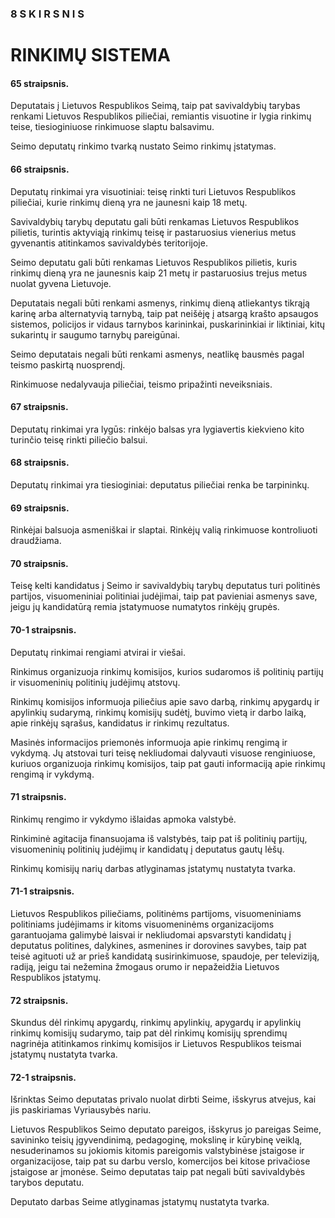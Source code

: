 ### 8 S K I R S N I S

# RINKIMŲ SISTEMA

#### 65 straipsnis.

Deputatais į Lietuvos Respublikos Seimą, taip pat savivaldybių tarybas renkami Lietuvos Respublikos piliečiai, remiantis visuotine ir lygia rinkimų teise, tiesioginiuose rinkimuose slaptu balsavimu.

Seimo deputatų rinkimo tvarką nustato Seimo rinkimų įstatymas.

#### 66 straipsnis.

Deputatų rinkimai yra visuotiniai: teisę rinkti turi Lietuvos Respublikos piliečiai, kurie rinkimų dieną yra ne jaunesni kaip 18 metų.

Savivaldybių tarybų deputatu gali būti renkamas Lietuvos Respublikos pilietis, turintis aktyviąją rinkimų teisę ir pastaruosius vienerius metus gyvenantis atitinkamos savivaldybės teritorijoje.

Seimo deputatu gali būti renkamas Lietuvos Respublikos pilietis, kuris rinkimų dieną yra ne jaunesnis kaip 21 metų ir pastaruosius trejus metus nuolat gyvena Lietuvoje.

Deputatais negali būti renkami asmenys, rinkimų dieną atliekantys tikrąją karinę arba alternatyvią tarnybą, taip pat neišėję į atsargą krašto apsaugos sistemos, policijos ir vidaus tarnybos karininkai, puskarininkiai ir liktiniai, kitų sukarintų ir saugumo tarnybų pareigūnai.

Seimo deputatais negali būti renkami asmenys, neatlikę bausmės pagal teismo paskirtą nuosprendį.

Rinkimuose nedalyvauja piliečiai, teismo pripažinti neveiksniais.

#### 67 straipsnis.

Deputatų rinkimai yra lygūs: rinkėjo balsas yra lygiavertis kiekvieno kito turinčio teisę rinkti piliečio balsui.

#### 68 straipsnis.

Deputatų rinkimai yra tiesioginiai: deputatus piliečiai renka be tarpininkų.

#### 69 straipsnis.

Rinkėjai balsuoja asmeniškai ir slaptai. Rinkėjų valią rinkimuose kontroliuoti draudžiama.

#### 70 straipsnis.

Teisę kelti kandidatus į Seimo ir savivaldybių tarybų deputatus turi politinės partijos, visuomeniniai politiniai judėjimai, taip pat pavieniai asmenys save, jeigu jų kandidatūrą remia įstatymuose numatytos rinkėjų grupės.

#### 70-1 straipsnis.

Deputatų rinkimai rengiami atvirai ir viešai.

Rinkimus organizuoja rinkimų komisijos, kurios sudaromos iš politinių partijų ir visuomeninių politinių judėjimų atstovų.

Rinkimų komisijos informuoja piliečius apie savo darbą, rinkimų apygardų ir apylinkių sudarymą, rinkimų komisijų sudėtį, buvimo vietą ir darbo laiką, apie rinkėjų sąrašus, kandidatus ir rinkimų rezultatus.

Masinės informacijos priemonės informuoja apie rinkimų rengimą ir vykdymą. Jų atstovai turi teisę nekliudomai dalyvauti visuose renginiuose, kuriuos organizuoja rinkimų komisijos, taip pat gauti informaciją apie rinkimų rengimą ir vykdymą.

#### 71 straipsnis.

Rinkimų rengimo ir vykdymo išlaidas apmoka valstybė.

Rinkiminė agitacija finansuojama iš valstybės, taip pat iš politinių partijų, visuomeninių politinių judėjimų ir kandidatų į deputatus gautų lėšų.

Rinkimų komisijų narių darbas atlyginamas įstatymų nustatyta tvarka.

#### 71-1 straipsnis.

Lietuvos Respublikos piliečiams, politinėms partijoms, visuomeniniams politiniams judėjimams ir kitoms visuomeninėms organizacijoms garantuojama galimybė laisvai ir nekliudomai apsvarstyti kandidatų į deputatus politines, dalykines, asmenines ir dorovines savybes, taip pat teisė agituoti už ar prieš kandidatą susirinkimuose, spaudoje, per televiziją, radiją, jeigu tai nežemina žmogaus orumo ir nepažeidžia Lietuvos Respublikos įstatymų.

#### 72 straipsnis.

Skundus dėl rinkimų apygardų, rinkimų apylinkių, apygardų ir apylinkių rinkimų komisijų sudarymo, taip pat dėl rinkimų komisijų sprendimų nagrinėja atitinkamos rinkimų komisijos ir Lietuvos Respublikos teismai įstatymų nustatyta tvarka.

#### 72-1 straipsnis.

Išrinktas Seimo deputatas privalo nuolat dirbti Seime, išskyrus atvejus, kai jis paskiriamas Vyriausybės nariu.

Lietuvos Respublikos Seimo deputato pareigos, išskyrus jo pareigas Seime, savininko teisių įgyvendinimą, pedagoginę, mokslinę ir kūrybinę veiklą, nesuderinamos su jokiomis kitomis pareigomis valstybinėse įstaigose ir organizacijose, taip pat su darbu verslo, komercijos bei kitose privačiose įstaigose ar įmonėse. Seimo deputatas taip pat negali būti savivaldybės tarybos deputatu.

Deputato darbas Seime atlyginamas įstatymų nustatyta tvarka.
